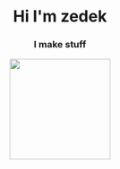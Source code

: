<h1 align="center">Hi I'm zedek</h1>
<h3 align="center">I make stuff</h3>
<div align="center">
    <picture>
        <source media="(prefers-color-scheme: dark)" srcset="https://streak-stats.demolab.com?user=zedek1&theme=github-dark-blue&border=333333" />
        <source media="(prefers-color-scheme: light)" srcset="https://streak-stats.demolab.com?user=zedek1&theme=vue&border=e4e2e2" />
        <img height="180" src="https://streak-stats.demolab.com?user=zedek1&theme=github-dark-blue&border=333333" />
    </picture>
</div>

